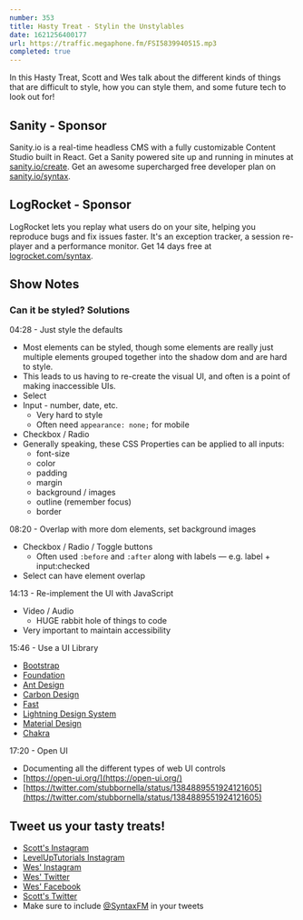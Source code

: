 ```yaml
---
number: 353
title: Hasty Treat - Stylin the Unstylables
date: 1621256400177
url: https://traffic.megaphone.fm/FSI5839940515.mp3
completed: true
---
```


In this Hasty Treat, Scott and Wes talk about the different kinds of things that are difficult to style, how you can style them, and some future tech to look out for!

## Sanity - Sponsor
Sanity.io is a real-time headless CMS with a fully customizable Content Studio built in React. Get a Sanity powered site up and running in minutes at [sanity.io/create](https://www.sanity.io/create). Get an awesome supercharged free developer plan on [sanity.io/syntax](https://www.sanity.io/syntax).

## LogRocket - Sponsor
LogRocket lets you replay what users do on your site, helping you reproduce bugs and fix issues faster. It's an exception tracker, a session re-player and a performance monitor. Get 14 days free at [logrocket.com/syntax](https://logrocket.com/syntax).

## Show Notes
### Can it be styled? Solutions
04:28 - Just style the defaults
* Most elements can be styled, though some elements are really just multiple elements grouped together into the shadow dom and are hard to style.
* This leads to us having to re-create the visual UI, and often is a point of making inaccessible UIs.
* Select
* Input - number, date, etc.
  * Very hard to style
  * Often need `appearance: none;` for mobile
* Checkbox / Radio
* Generally speaking, these CSS Properties can be applied to all inputs:
  * font-size
  * color
  * padding
  * margin
  * background / images
  * outline (remember focus)
  * border

08:20 - Overlap with more dom elements, set background images
* Checkbox / Radio / Toggle buttons
  * Often used `:before` and `:after` along with labels — e.g. label + input:checked
* Select can have element overlap

14:13 - Re-implement the UI with JavaScript
* Video / Audio
  * HUGE rabbit hole of things to code
* Very important to maintain accessibility

15:46 - Use a UI Library
* [Bootstrap](https://getbootstrap.com/)
* [Foundation](https://get.foundation/)
* [Ant Design](https://ant.design/)
* [Carbon Design](https://www.carbondesignsystem.com/)
* [Fast](https://www.fast.design/)
* [Lightning Design System](https://www.lightningdesignsystem.com/)
* [Material Design](https://material.io/design)
* [Chakra](https://chakra-ui.com/)

17:20 - Open UI
* Documenting all the different types of web UI controls
* [https://open-ui.org/](https://open-ui.org/)
* [https://twitter.com/stubbornella/status/1384889551924121605](https://twitter.com/stubbornella/status/1384889551924121605)

## Tweet us your tasty treats!
* [Scott's Instagram](https://www.instagram.com/stolinski/)
* [LevelUpTutorials Instagram](https://www.instagram.com/LevelUpTutorials/)
* [Wes' Instagram](https://www.instagram.com/wesbos/)
* [Wes' Twitter](https://twitter.com/wesbos)
* [Wes' Facebook](https://www.facebook.com/wesbos.developer)
* [Scott's Twitter](https://twitter.com/stolinski)
* Make sure to include [@SyntaxFM](https://twitter.com/SyntaxFM) in your tweets